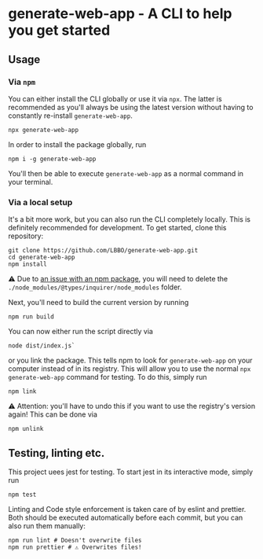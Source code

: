 # generate-web-app - A CLI to help you get started

## Usage

### Via `npm`

You can either install the CLI globally or use it via `npx`. The latter is recommended as you'll always be using the
latest version without having to constantly re-install `generate-web-app`.

```
npx generate-web-app
```

In order to install the package globally, run

```
npm i -g generate-web-app
```

You'll then be able to execute `generate-web-app` as a normal command in your terminal.

### Via a local setup

It's a bit more work, but you can also run the CLI completely locally. This is definitely recommended for development.
To get started, clone this repository:

```
git clone https://github.com/LBBO/generate-web-app.git
cd generate-web-app
npm install
```

⚠ Due to [an issue with an npm package](https://github.com/DefinitelyTyped/DefinitelyTyped/pull/54885), you will
need to delete the `./node_modules/@types/inquirer/node_modules`
folder.

Next, you'll need to build the current version by running

```
npm run build
```

You can now either run the script directly via

```
node dist/index.js`
```

or you link the package. This tells npm to look for `generate-web-app` on your computer instead of in its registry. This
will allow you to use the normal `npx generate-web-app` command for testing. To do this, simply run

```
npm link
```

⚠️ Attention: you'll have to undo this if you want to use the registry's version again! This can be done via

```
npm unlink
```

## Testing, linting etc.

This project uees jest for testing. To start jest in its interactive mode, simply run

```
npm test
```

Linting and Code style enforcement is taken care of by eslint and prettier. Both should be executed automatically before
each commit, but you can also run them manually:

```
npm run lint # Doesn't overwrite files
npm run prettier # ⚠️ Overwrites files!
```
